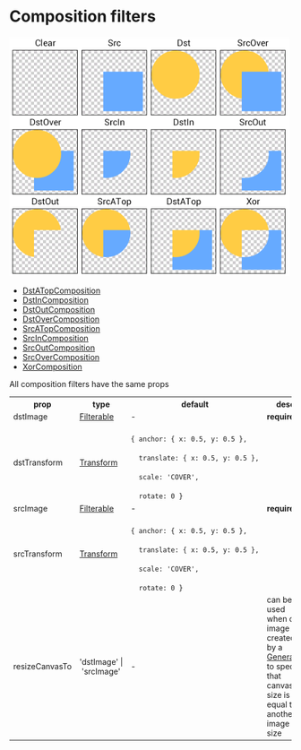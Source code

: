 # Composition filters

<img src="../img/porter_duff.png" width="500">


- [DstATopComposition](https://developer.android.com/reference/android/graphics/PorterDuff.Mode#DST_ATOP)
- [DstInComposition](https://developer.android.com/reference/android/graphics/PorterDuff.Mode#DST_IN)
- [DstOutComposition](https://developer.android.com/reference/android/graphics/PorterDuff.Mode#DST_OUT)
- [DstOverComposition](https://developer.android.com/reference/android/graphics/PorterDuff.Mode#DST_OVER)
- [SrcATopComposition](https://developer.android.com/reference/android/graphics/PorterDuff.Mode#SRC_ATOP)
- [SrcInComposition](https://developer.android.com/reference/android/graphics/PorterDuff.Mode#SRC_IN)
- [SrcOutComposition](https://developer.android.com/reference/android/graphics/PorterDuff.Mode#SRC_OUT)
- [SrcOverComposition](https://developer.android.com/reference/android/graphics/PorterDuff.Mode#SRC_OVER)
- [XorComposition](https://developer.android.com/reference/android/graphics/PorterDuff.Mode#XOR)


All composition filters have the same props

<table>
  <tr>
    <th>prop</th>
    <th>type</th>
    <th>default</th>
    <th>desc</th>
  </tr>
  <tr>
    <td>dstImage</td>
    <td><a href="types.md#Filterable">Filterable</a></td>
    <td>-</td>
    <td><strong>required</strong></td>
  </tr>
  <tr>
    <td>dstTransform</td>
    <td><a href="types.md#Transform">Transform</a></td>
    <td>
<code>
{&nbsp;anchor:&nbsp;{&nbsp;x:&nbsp;0.5,&nbsp;y:&nbsp;0.5&nbsp;},<br>
&nbsp;&nbsp;translate:&nbsp;{&nbsp;x:&nbsp;0.5,&nbsp;y:&nbsp;0.5&nbsp;},<br>
&nbsp;&nbsp;scale:&nbsp;'COVER',<br>
&nbsp;&nbsp;rotate:&nbsp;0&nbsp;}
</code>
    </td>
    <td></td>
  </tr>
  <tr>
    <td>srcImage</td>
    <td><a href="types.md#Filterable">Filterable</a></td>
    <td>-</td>
    <td><strong>required</strong></td>
  </tr>
  <tr>
    <td>srcTransform</td>
    <td><a href="types.md#Transform">Transform</a></td>
    <td>
<code>
{&nbsp;anchor:&nbsp;{&nbsp;x:&nbsp;0.5,&nbsp;y:&nbsp;0.5&nbsp;},<br>
&nbsp;&nbsp;translate:&nbsp;{&nbsp;x:&nbsp;0.5,&nbsp;y:&nbsp;0.5&nbsp;},<br>
&nbsp;&nbsp;scale:&nbsp;'COVER',<br>
&nbsp;&nbsp;rotate:&nbsp;0&nbsp;}
</code>
    </td>
    <td></td>
  </tr>
  <tr>
    <td>resizeCanvasTo</td>
    <td>'dstImage'&nbsp;|&nbsp;'srcImage'</td>
    <td>-</td>
    <td>
      can be used when one image is created by a <a href="generators.md">Generator</a> to specify that canvas size is equal to another image size
    </td>
  </tr>
</table>